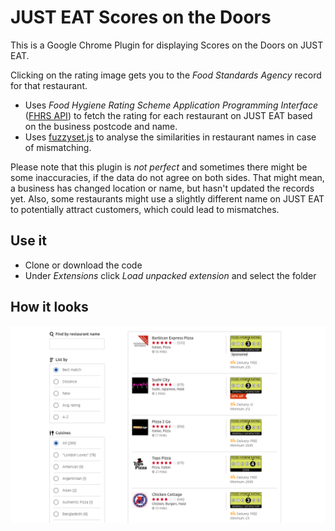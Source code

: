 # JUST EAT Scores on the Doors

This is a Google Chrome Plugin for displaying Scores on the Doors on JUST EAT.

Clicking on the rating image gets you to the *Food Standards Agency* record for that restaurant.

* Uses *Food Hygiene Rating Scheme Application Programming Interface* ([FHRS API](http://api.ratings.food.gov.uk/Help)) to fetch the rating for each restaurant on JUST EAT based on the business postcode and name.
* Uses [fuzzyset.js](https://github.com/Glench/fuzzyset.js) to analyse the similarities in restaurant names in case of mismatching.

Please note that this plugin is *not perfect* and sometimes there might be some inaccuracies, if the data do not agree on both sides. That might mean, a business has changed location or name, but hasn't updated the records yet. Also, some restaurants might use a slightly different name on JUST EAT to potentially attract customers, which could lead to mismatches. 

## Use it

* Clone or download the code
* Under *Extensions* click *Load unpacked extension* and select the folder

## How it looks

![image](screenshot.png)
